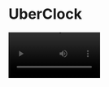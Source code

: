 # UberClock


<video src='https://www.erikoostveen.co.uk/githubAssets/ClockStarted.mp4' width=180/>



A smart MIDI master clock designed for synth jam sessions (up to 6 people). This master clock, and its MIDI distribution boxes, ensures that anyone in the jam session always -and automatically- starts at the downbeat keeping everything and everyone nicely in sync. 

